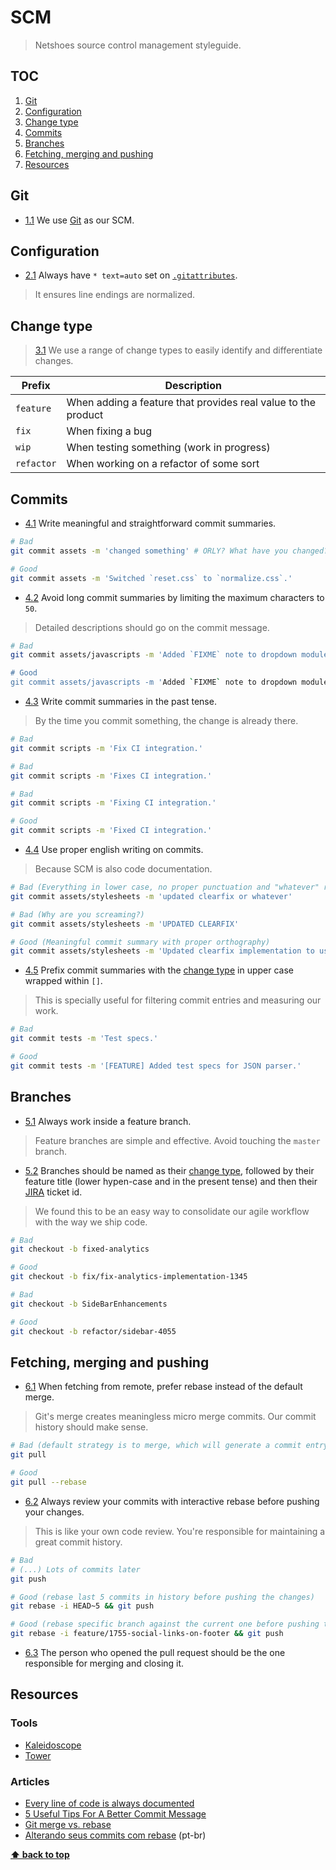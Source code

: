 # SCM

> Netshoes source control management styleguide.

## TOC

1. [Git](#git)
2. [Configuration](#configuration)
3. [Change type](#change-type)
4. [Commits](#commits)
5. [Branches](#branches)
6. [Fetching, merging and pushing](#fetching-merging-and-pushing)
7. [Resources](#resources)

## Git

* [1.1](#1.1) <a name='1.1'></a> We use [Git](https://git-scm.com) as our SCM.

## Configuration

* [2.1](#2.1) <a name='2.1'></a> Always have `* text=auto` set on [`.gitattributes`](./.gitattributes).

> It ensures line endings are normalized.

## Change type

> [3.1](#3.1) <a name='3.1'></a> We use a range of change types to easily identify and differentiate changes.

| Prefix | Description |
|---|---|
| `feature` | When adding a feature that provides real value to the product |
| `fix` | When fixing a bug |
| `wip` | When testing something (work in progress) |
| `refactor` | When working on a refactor of some sort |

## Commits

* [4.1](#4.1) <a name='4.1'></a> Write meaningful and straightforward commit summaries.

```sh
# Bad
git commit assets -m 'changed something' # ORLY? What have you changed?

# Good
git commit assets -m 'Switched `reset.css` to `normalize.css`.'
```

* [4.2](#4.2) <a name='4.2'></a> Avoid long commit summaries by limiting the maximum characters to `50`.

> Detailed descriptions should go on the commit message.

```sh
# Bad
git commit assets/javascripts -m 'Added `FIXME` note to dropdown module because it wasn't working on IE8.'

# Good
git commit assets/javascripts -m 'Added `FIXME` note to dropdown module.'
```

* [4.3](#4.3) <a name='4.3'></a> Write commit summaries in the past tense.

> By the time you commit something, the change is already there.

```sh
# Bad
git commit scripts -m 'Fix CI integration.'

# Bad
git commit scripts -m 'Fixes CI integration.'

# Bad
git commit scripts -m 'Fixing CI integration.'

# Good
git commit scripts -m 'Fixed CI integration.'
```

* [4.4](#4.4) <a name='4.4'></a> Use proper english writing on commits.

> Because SCM is also code documentation.

```sh
# Bad (Everything in lower case, no proper punctuation and "whatever" really?)
git commit assets/stylesheets -m 'updated clearfix or whatever'

# Bad (Why are you screaming?)
git commit assets/stylesheets -m 'UPDATED CLEARFIX'

# Good (Meaningful commit summary with proper orthography)
git commit assets/stylesheets -m 'Updated clearfix implementation to use a more modern approach.'
```

* [4.5](#4.5) <a name='4.5'></a> Prefix commit summaries with the [change type](#change-type) in upper case wrapped within `[]`.

> This is specially useful for filtering commit entries and measuring our work.

```sh
# Bad
git commit tests -m 'Test specs.'

# Good
git commit tests -m '[FEATURE] Added test specs for JSON parser.'
```

## Branches

* [5.1](#5.1) <a name='5.1'></a> Always work inside a feature branch.

> Feature branches are simple and effective. Avoid touching the `master` branch.

* [5.2](#5.2) <a name='5.2'></a> Branches should be named as their [change type](#change-type), followed by their feature title (lower hypen-case and in the present tense) and then their [JIRA](https://www.atlassian.com/software/jira) ticket id.

> We found this to be an easy way to consolidate our agile workflow with the way we ship code.

```sh
# Bad
git checkout -b fixed-analytics

# Good
git checkout -b fix/fix-analytics-implementation-1345

# Bad
git checkout -b SideBarEnhancements

# Good
git checkout -b refactor/sidebar-4055
```

## Fetching, merging and pushing

* [6.1](#6.1) <a name='6.1'></a> When fetching from remote, prefer rebase instead of the default merge.

> Git's merge creates meaningless micro merge commits. Our commit history should make sense.

```sh
# Bad (default strategy is to merge, which will generate a commit entry)
git pull

# Good
git pull --rebase
```

* [6.2](#6.2) <a name='6.2'></a> Always review your commits with interactive rebase before pushing your changes.

> This is like your own code review. You're responsible for maintaining a great commit history.

```sh
# Bad
# (...) Lots of commits later
git push

# Good (rebase last 5 commits in history before pushing the changes)
git rebase -i HEAD~5 && git push

# Good (rebase specific branch against the current one before pushing the changes)
git rebase -i feature/1755-social-links-on-footer && git push
```

* [6.3](#6.3) <a name='6.3'></a> The person who opened the pull request should be the one responsible for merging and closing it.

## Resources

### Tools

* [Kaleidoscope](http://kaleidoscopeapp.com)
* [Tower](http://www.git-tower.com)

### Articles

* [Every line of code is always documented](http://mislav.uniqpath.com/2014/02/hidden-documentation/)
* [5 Useful Tips For A Better Commit Message](https://robots.thoughtbot.com/5-useful-tips-for-a-better-commit-message)
* [Git merge vs. rebase](http://mislav.uniqpath.com/2013/02/merge-vs-rebase)
* [Alterando seus commits com rebase](http://www.raphaelfabeni.com.br/git-alterando-commits-parte-1) (pt-br)

**[⬆ back to top](#toc)**
